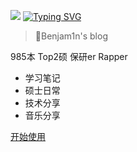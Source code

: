<!-- _coverpage.md -->

<!-- # 包哲铭的笔记  -->

<img src="https://cdn.jsdelivr.net/gh/sun0225SUN/sun0225SUN/assets/images/icon.png" /></div>
<a href="https://blog.sunguoqi.com/">
    <img src="https://readme-typing-svg.demolab.com?font=Fira+Code&pause=1000&width=435&lines=console.log(%22Hello%2C%20World%22);欢迎来到Benjam1n&center=true&size=27" alt="Typing SVG" />
</a>
>💎Benjam1n's blog

 985本 Top2硕 保研er Rapper
- 学习笔记
- 硕士日常
- 技术分享
- 音乐分享


[开始使用](/README.md)
